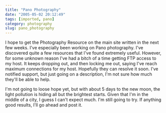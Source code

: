 ```yaml
---
title: "Pano Photography"
date: "2005-05-02 20:12:49"
tags: [imported, pano]
category: photography
slug: pano_photography
---
```

	
I hope to get the Photography Resource on the main site written in the next few weeks.  I've especially been working on Pano photography.  I've discovered quite a few resources that I've found extremely useful.  However, for some unknown reason I've had a bitch of a time getting FTP access to my host.  It keeps dropping out, and then locking me out, saying I've reach maximum connections for my host.  Hopefully they can resolve it soon.  I've notified support, but just going on a description, I'm not sure how much they'll be able to help.

I'm not going to loose hope yet, but with about 5 days to the new moon, the light pollution is hiding all but the brightest starts.  Given that I'm in the middle of a city, I guess I can't expect much.  I'm still going to try.  If anything good results, I'll go ahead and post it.
